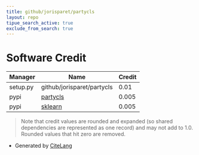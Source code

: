```yaml
---
title: github/jorisparet/partycls
layout: repo
tipue_search_active: true
exclude_from_search: true
---
```

# Software Credit

|Manager|Name|Credit|
|-------|----|------|
|setup.py|github/jorisparet/partycls|0.01|
|pypi|[partycls](https://pypi.org/project/partycls)|0.005|
|pypi|[sklearn](https://pypi.python.org/pypi/scikit-learn/)|0.005|


> Note that credit values are rounded and expanded (so shared dependencies are represented as one record) and may not add to 1.0. Rounded values that hit zero are removed.


- Generated by [CiteLang](https://github.com/vsoch/citelang)
